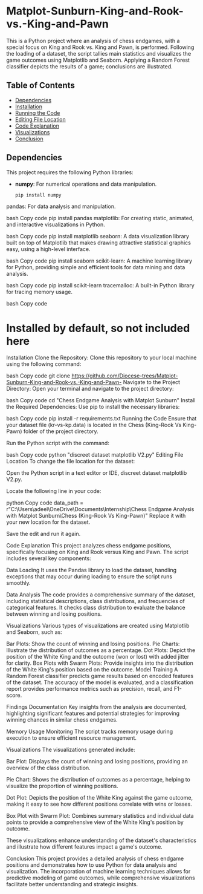 # Matplot-Sunburn-King-and-Rook-vs.-King-and-Pawn

This is a Python project where an analysis of chess endgames, with a special focus on King and Rook vs. King and Pawn, is performed. Following the loading of a dataset, the script tallies main statistics and visualizes the game outcomes using Matplotlib and Seaborn. Applying a Random Forest classifier depicts the results of a game; conclusions are illustrated.

## Table of Contents
- [Dependencies](#dependencies)
- [Installation](#installation)
- [Running the Code](#running-the-code)
- [Editing File Location](#editing-file-location)
- [Code Explanation](#code-explanation)
- [Visualizations](#visualizations)
- [Conclusion](#conclusion)

## Dependencies

This project requires the following Python libraries:

- **numpy**: For numerical operations and data manipulation.
  ```bash
  pip install numpy
pandas: For data analysis and manipulation.

bash
Copy code
pip install pandas
matplotlib: For creating static, animated, and interactive visualizations in Python.

bash
Copy code
pip install matplotlib
seaborn: A data visualization library built on top of Matplotlib that makes drawing attractive statistical graphics easy, using a high-level interface.

bash
Copy code
pip install seaborn
scikit-learn: A machine learning library for Python, providing simple and efficient tools for data mining and data analysis.

bash
Copy code
pip install scikit-learn
tracemalloc: A built-in Python library for tracing memory usage.

bash
Copy code
# Installed by default, so not included here
Installation
Clone the Repository:
Clone this repository to your local machine using the following command:

bash
Copy code
git clone https://github.com/Diocese-trees/Matplot-Sunburn-King-and-Rook-vs.-King-and-Pawn-
Navigate to the Project Directory:
Open your terminal and navigate to the project directory:

bash
Copy code
cd "Chess Endgame Analysis with Matplot Sunburn"
Install the Required Dependencies:
Use pip to install the necessary libraries:

bash
Copy code
pip install -r requirements.txt
Running the Code
Ensure that your dataset file (kr-vs-kp.data) is located in the Chess (King-Rook Vs King-Pawn) folder of the project directory.

Run the Python script with the command:

bash
Copy code
python "discreet dataset matplotlib V2.py"
Editing File Location
To change the file location for the dataset:

Open the Python script in a text editor or IDE, discreet dataset matplotlib V2.py.

Locate the following line in your code:

python
Copy code
data_path = r"C:\Users\adeel\OneDrive\Documents\Internship\Chess Endgame Analysis with Matplot Sunburn\Chess (King-Rook Vs King-Pawn)"
Replace it with your new location for the dataset.

Save the edit and run it again.

Code Explanation
This project analyzes chess endgame positions, specifically focusing on King and Rook versus King and Pawn. The script includes several key components:

Data Loading
It uses the Pandas library to load the dataset, handling exceptions that may occur during loading to ensure the script runs smoothly.

Data Analysis
The code provides a comprehensive summary of the dataset, including statistical descriptions, class distributions, and frequencies of categorical features. It checks class distribution to evaluate the balance between winning and losing positions.

Visualizations
Various types of visualizations are created using Matplotlib and Seaborn, such as:

Bar Plots: Show the count of winning and losing positions.
Pie Charts: Illustrate the distribution of outcomes as a percentage.
Dot Plots: Depict the position of the White King and the outcome (won or lost) with added jitter for clarity.
Box Plots with Swarm Plots: Provide insights into the distribution of the White King's position based on the outcome.
Model Training
A Random Forest classifier predicts game results based on encoded features of the dataset. The accuracy of the model is evaluated, and a classification report provides performance metrics such as precision, recall, and F1-score.

Findings Documentation
Key insights from the analysis are documented, highlighting significant features and potential strategies for improving winning chances in similar chess endgames.

Memory Usage Monitoring
The script tracks memory usage during execution to ensure efficient resource management.

Visualizations
The visualizations generated include:

Bar Plot: Displays the count of winning and losing positions, providing an overview of the class distribution.

Pie Chart: Shows the distribution of outcomes as a percentage, helping to visualize the proportion of winning positions.

Dot Plot: Depicts the position of the White King against the game outcome, making it easy to see how different positions correlate with wins or losses.

Box Plot with Swarm Plot: Combines summary statistics and individual data points to provide a comprehensive view of the White King's position by outcome.

These visualizations enhance understanding of the dataset's characteristics and illustrate how different features impact a game's outcome.

Conclusion
This project provides a detailed analysis of chess endgame positions and demonstrates how to use Python for data analysis and visualization. The incorporation of machine learning techniques allows for predictive modeling of game outcomes, while comprehensive visualizations facilitate better understanding and strategic insights.
